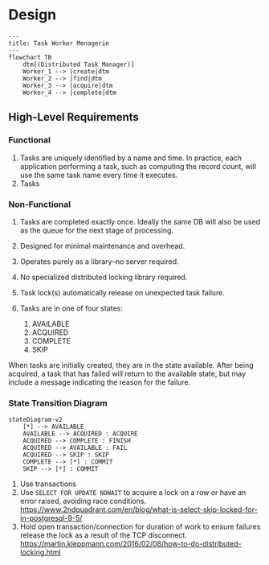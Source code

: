 # Design



```mermaid
---
title: Task Worker Menagerie
---
flowchart TB
    dtm[(Distributed Task Manager)]
    Worker_1 --> |create|dtm
    Worker_2 --> |find|dtm
    Worker_3 --> |acquire|dtm
    Worker_4 --> |complete|dtm
```

## High-Level Requirements
### Functional
1. Tasks are uniquely identified by a name and time. In practice, each application performing a task, such as computing the record count, will use the same task name every time it executes.
2. Tasks

### Non-Functional
1. Tasks are completed exactly once. Ideally the same DB will also be used as the queue for the next stage of processing.
2. Designed for minimal maintenance and overhead.
3. Operates purely as a library–no server required.
4. No specialized distributed locking library required.
5. Task lock(s) automatically release on unexpected task failure.

1. Tasks are in one of four states:
    1. AVAILABLE
    2. ACQUIRED
    3. COMPLETE
    4. SKIP

When tasks are initially created, they are in the state available. After being acquired, a task that has failed will return to the available state, but may include a message indicating the reason for the failure.

### State Transition Diagram
```mermaid
stateDiagram-v2
    [*] --> AVAILABLE
    AVAILABLE --> ACQUIRED : ACQUIRE
    ACQUIRED --> COMPLETE : FINISH
    ACQUIRED --> AVAILABLE : FAIL
    ACQUIRED --> SKIP : SKIP
    COMPLETE --> [*] : COMMIT
    SKIP --> [*] : COMMIT
```

1. Use transactions
2. Use `SELECT FOR UPDATE NOWAIT` to acquire a lock on a row or have an error raised, avoiding race conditions. https://www.2ndquadrant.com/en/blog/what-is-select-skip-locked-for-in-postgresql-9-5/
3. Hold open transaction/connection for duration of work to ensure failures release the lock as a result of the TCP disconnect. https://martin.kleppmann.com/2016/02/08/how-to-do-distributed-locking.html
